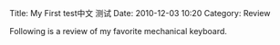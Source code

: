 Title: My First test中文 测试
Date: 2010-12-03 10:20
Category: Review

Following is a review of my favorite mechanical keyboard.
